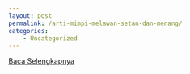 ```yaml
---
layout: post
permalink: /arti-mimpi-melawan-setan-dan-menang/
categories:
    - Uncategorized
---
```


[Baca Selengkapnya](/05)